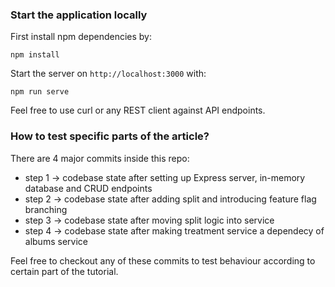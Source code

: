 ### Start the application locally

First install npm dependencies by:

`npm install`

Start the server on `http://localhost:3000` with:

`npm run serve`

Feel free to use curl or any REST client against API endpoints.

### How to test specific parts of the article?

There are 4 major commits inside this repo:

- step 1 -> codebase state after setting up Express server, in-memory database and CRUD endpoints
- step 2 -> codebase state after adding split and introducing feature flag branching
- step 3 -> codebase state after moving split logic into service
- step 4 -> codebase state after making treatment service a dependecy of albums service

Feel free to checkout any of these commits to test behaviour according to certain part of the tutorial.